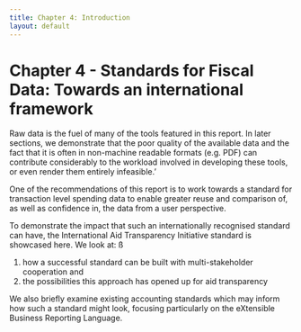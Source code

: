 ```yaml
---
title: Chapter 4: Introduction
layout: default
---
```


# Chapter 4 - Standards for Fiscal Data:  Towards an international framework 

Raw data is the fuel of many of the tools featured in this report. In later sections, we demonstrate that the poor quality of the available data and the fact that it is often in non-machine readable formats (e.g. PDF) can contribute considerably to the workload involved in developing these tools, or even render them entirely infeasible.’ 


One of the recommendations of this report is to work towards a standard for transaction level spending data to enable greater reuse and comparison of, as well as confidence in, the data from a user perspective. 


To demonstrate the impact that such an internationally recognised standard can have, the International Aid Transparency Initiative standard is showcased here. We look at: 
ß
1. how a successful standard can be built with multi-stakeholder cooperation and 
2. the possibilities this approach has opened up for aid transparency 


We also briefly examine existing accounting standards which may inform how such a standard might look, focusing particularly on the eXtensible Business Reporting Language.